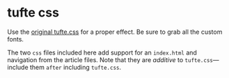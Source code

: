 # tufte css

Use the [original tufte.css](https://edwardtufte.github.io/tufte-css/) for
a proper effect. Be sure to grab all the custom fonts.

The two `css` files included here add support for an `index.html` and
navigation from the article files. Note that they are *additive*
to `tufte.css`&mdash;include them `after` including `tufte.css`.